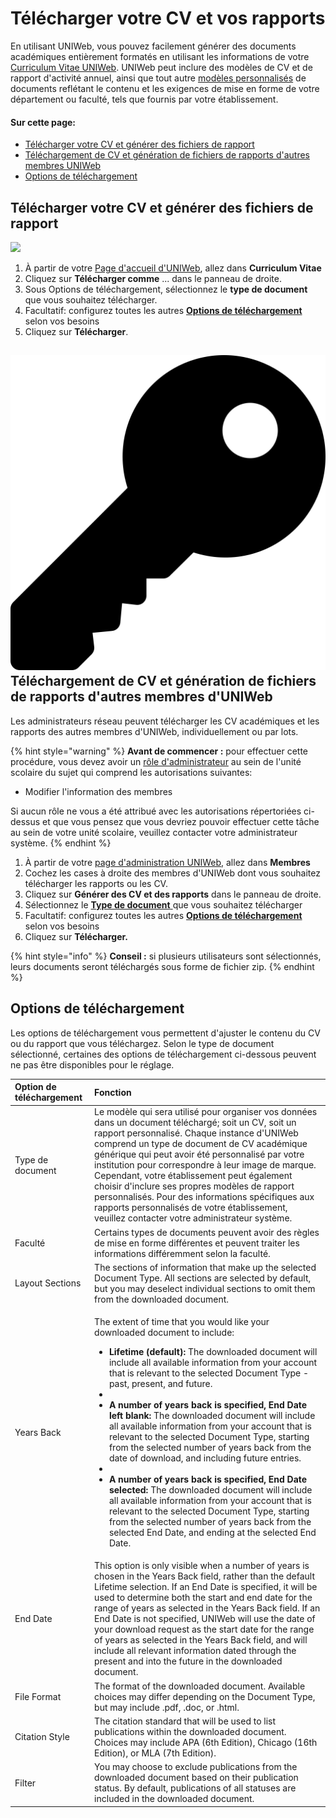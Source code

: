 # Télécharger votre CV et vos rapports

En utilisant UNIWeb, vous pouvez facilement générer des documents académiques entièrement formatés en utilisant les informations de votre [Curriculum Vitae UNIWeb](your-uniweb-curriculum-vitae-cv.md). UNIWeb peut inclure des modèles de CV et de rapport d'activité annuel, ainsi que tout autre [modèles personnalisés](../customizing-data-entry-and-reports-in-uniweb.md) de documents reflétant le contenu et les exigences de mise en forme de votre département ou faculté, tels que fournis par votre établissement.

#### Sur cette page:

* [Télécharger votre CV et générer des fichiers de rapport](downloading-cvs-and-reports.md#downloading-your-cv-and-generating-report-files)
* [Téléchargement de CV et génération de fichiers de rapports d'autres membres UNIWeb](downloading-cvs-and-reports.md#downloading-cvs-and-generating-report-files-of-other-uniweb-members)
* [Options de téléchargement](downloading-cvs-and-reports.md#download-options)

## Télécharger votre CV et générer des fichiers de rapport

![](../.gitbook/assets/report-download.gif)

1. À partir de votre [Page d'accueil d'UNIWeb](../navigating-uniweb/the-home-page.md), allez dans **Curriculum Vitae** 
2. Cliquez sur **Télécharger comme** ... dans le panneau de droite.
3. Sous Options de téléchargement, sélectionnez le **type de document** que vous souhaitez télécharger.
4. Facultatif: configurez toutes les autres [**Options de téléchargement**](downloading-cvs-and-reports.md#download-options) selon vos besoins
5. Cliquez sur **Télécharger**.

## ![](../.gitbook/assets/key.svg) **Téléchargement de CV et génération de fichiers de rapports d'autres membres d'UNIWeb**

Les administrateurs réseau peuvent télécharger les CV académiques et les rapports des autres membres d'UNIWeb, individuellement ou par lots.

{% hint style="warning" %}
**Avant de commencer :** pour effectuer cette procédure, vous devez avoir un [rôle d'administrateur](../uniweb-accounts/access-control/managing-administrator-roles-and-permissions.md) au sein de l'unité scolaire du sujet qui comprend les autorisations suivantes:

* Modifier l'information des membres

Si aucun rôle ne vous a été attribué avec les autorisations répertoriées ci-dessus et que vous pensez que vous devriez pouvoir effectuer cette tâche au sein de votre unité scolaire, veuillez contacter votre administrateur système.
{% endhint %}

1. À partir de votre [page d'administration UNIWeb](../navigating-uniweb/the-administration-page.md), allez dans **Membres** 
2. Cochez les cases à droite des membres d'UNIWeb dont vous souhaitez télécharger les rapports ou les CV.
3. Cliquez sur **Générer des CV et des rapports** dans le panneau de droite.
4. Sélectionnez le [**Type de document** ](downloading-cvs-and-reports.md#download-options)que vous souhaitez télécharger
5. Facultatif: configurez toutes les autres [**Options de téléchargement**](downloading-cvs-and-reports.md#download-options) selon vos besoins
6. Cliquez sur **Télécharger.**

{% hint style="info" %}
**Conseil :** si plusieurs utilisateurs sont sélectionnés, leurs documents seront téléchargés sous forme de fichier zip.
{% endhint %}

## **Options de téléchargement**

Les options de téléchargement vous permettent d'ajuster le contenu du CV ou du rapport que vous téléchargez. Selon le type de document sélectionné, certaines des options de téléchargement ci-dessous peuvent ne pas être disponibles pour le réglage.

<table>
  <thead>
    <tr>
      <th style="text-align:left">Option de t&#xE9;l&#xE9;chargement</th>
      <th style="text-align:left">Fonction</th>
    </tr>
  </thead>
  <tbody>
    <tr>
      <td style="text-align:left">Type de document</td>
      <td style="text-align:left">Le mod&#xE8;le qui sera utilis&#xE9; pour organiser vos donn&#xE9;es dans
        un document t&#xE9;l&#xE9;charg&#xE9;; soit un CV, soit un rapport personnalis&#xE9;.
        Chaque instance d&apos;UNIWeb comprend un type de document de CV acad&#xE9;mique
        g&#xE9;n&#xE9;rique qui peut avoir &#xE9;t&#xE9; personnalis&#xE9; par
        votre institution pour correspondre &#xE0; leur image de marque. Cependant,
        votre &#xE9;tablissement peut &#xE9;galement choisir d&apos;inclure ses
        propres mod&#xE8;les de rapport personnalis&#xE9;s. Pour des informations
        sp&#xE9;cifiques aux rapports personnalis&#xE9;s de votre &#xE9;tablissement,
        veuillez contacter votre administrateur syst&#xE8;me.</td>
    </tr>
    <tr>
      <td style="text-align:left">Facult&#xE9;</td>
      <td style="text-align:left">Certains types de documents peuvent avoir des r&#xE8;gles de mise en forme
        diff&#xE9;rentes et peuvent traiter les informations diff&#xE9;remment
        selon la facult&#xE9;.</td>
    </tr>
    <tr>
      <td style="text-align:left">Layout Sections</td>
      <td style="text-align:left">The sections of information that make up the selected Document Type. All
        sections are selected by default, but you may deselect individual sections
        to omit them from the downloaded document.</td>
    </tr>
    <tr>
      <td style="text-align:left">Years Back</td>
      <td style="text-align:left">
        <p>The extent of time that you would like your downloaded document to include:</p>
        <p></p>
        <ul>
          <li><b>Lifetime (default):</b> The downloaded document will include all available
            information from your account that is relevant to the selected Document
            Type - past, present, and future.</li>
          <li></li>
          <li><b>A number of years back is specified, End Date left blank: </b>The downloaded
            document will include all available information from your account that
            is relevant to the selected Document Type, starting from the selected number
            of years back from the date of download, and including future entries.</li>
          <li></li>
          <li><b>A number of years back is specified, End Date selected: </b>The downloaded
            document will include all available information from your account that
            is relevant to the selected Document Type, starting from the selected number
            of years back from the selected End Date, and ending at the selected End
            Date.</li>
        </ul>
      </td>
    </tr>
    <tr>
      <td style="text-align:left">End Date</td>
      <td style="text-align:left">This option is only visible when a number of years is chosen in the Years
        Back field, rather than the default Lifetime selection. If an End Date
        is specified, it will be used to determine both the start and end date
        for the range of years as selected in the Years Back field. If an End Date
        is not specified, UNIWeb will use the date of your download request as
        the start date for the range of years as selected in the Years Back field,
        and will include all relevant information dated through the present and
        into the future in the downloaded document.</td>
    </tr>
    <tr>
      <td style="text-align:left">File Format</td>
      <td style="text-align:left">The format of the downloaded document. Available choices may differ depending
        on the Document Type, but may include .pdf, .doc, or .html.</td>
    </tr>
    <tr>
      <td style="text-align:left">Citation Style</td>
      <td style="text-align:left">The citation standard that will be used to list publications within the
        downloaded document. Choices may include APA (6th Edition), Chicago (16th
        Edition), or MLA (7th Edition).</td>
    </tr>
    <tr>
      <td style="text-align:left">Filter</td>
      <td style="text-align:left">You may choose to exclude publications from the downloaded document based
        on their publication status. By default, publications of all statuses are
        included in the downloaded document.</td>
    </tr>
  </tbody>
</table>